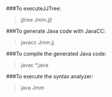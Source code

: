 ###To executeJJTree:
> jjtree Jmm.jjt

###To generate Java code with JavaCC:
> javacc Jmm.jj

###To compile the generated Java code:
> javac *.java

###To execute the syntax analyzer:
> java Jmm